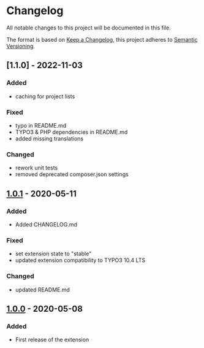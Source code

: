 # Changelog

All notable changes to this project will be documented in this file.

The format is based on [Keep a Changelog](https://keepachangelog.com/en/1.0.0/),
this project adheres to [Semantic Versioning](https://semver.org/spec/v2.0.0.html).

## [1.1.0] - 2022-11-03

### Added

- caching for project lists

### Fixed

- typo in README.md
- TYPO3 & PHP dependencies in README.md
- added missing translations

### Changed

- rework unit tests
- removed deprecated composer.json settings

## [1.0.1] - 2020-05-11

### Added

- Added CHANGELOG.md

### Fixed

- set extension state to "stable"
- updated extension compatibility to TYPO3 10.4 LTS

### Changed

- updated README.md

## [1.0.0] - 2020-05-08

### Added

- First release of the extension

[unreleased]: https://github.com/jazzica/wechange/compare/1.0.1...HEAD

[1.0.1]: https://github.com/jazzica/wechange/compare/1.0.0...1.0.1

[1.0.0]: https://github.com/jazzica/wechange/compare/b4d22a38...1.0.0

